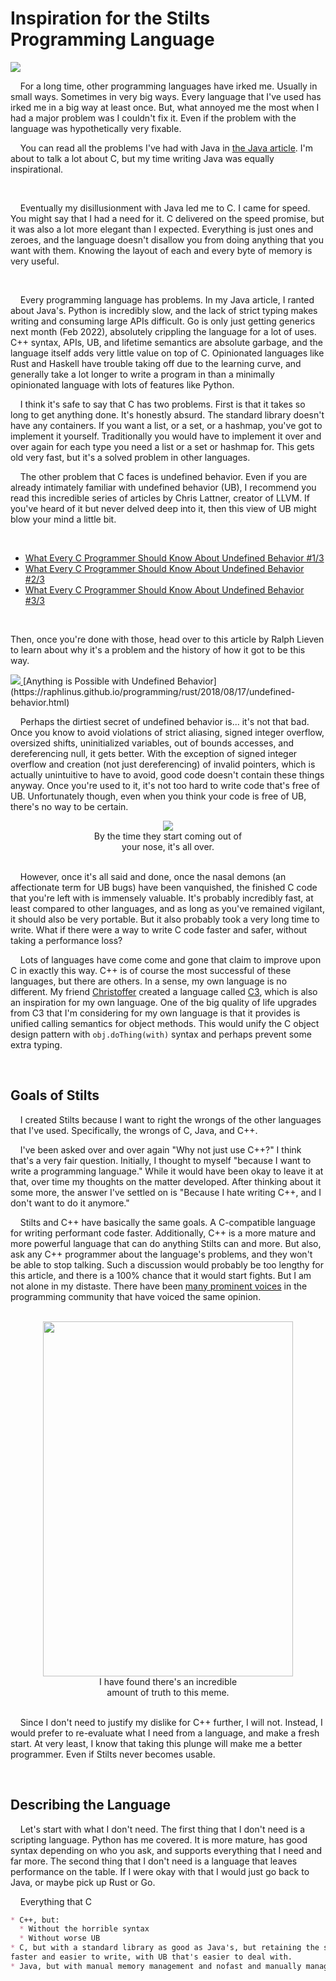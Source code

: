 
# Inspiration for the Stilts Programming Language

![](images/Bike.jpg)

    For a long time, other programming languages have irked me. Usually in small ways. Sometimes in very big
ways. Every language that I've used has irked me in a big way at least once. But, what annoyed me the most when
I had a major problem was I couldn't fix it. Even if the problem with the language was hypothetically very fixable.

    You can read all the problems I've had with Java in [the Java article](Java.html). I'm about to talk a lot about
C, but my time writing Java was equally inspirational.

<br>

    Eventually my disillusionment with Java led me to C. I came for speed. You might say that I had a need for it.
C delivered on the speed promise, but it was also a lot more elegant than I expected. Everything is just ones and
zeroes, and the language doesn't disallow you from doing anything that you want with them. Knowing the layout of
each and every byte of memory is very useful.

<br>


    Every programming language has problems. In my Java article, I ranted about Java's. Python is incredibly slow,
and the lack of strict typing makes writing and consuming large APIs difficult. Go is only just getting generics
next month (Feb 2022), absolutely crippling the language for a lot of uses. C++ syntax, APIs, UB, and lifetime
semantics  are absolute garbage, and the language itself adds very little value on top of C. Opinionated languages
like Rust and Haskell have trouble taking off due to the learning curve, and generally take a lot longer to write
a program in than a minimally opinionated language with lots of features like Python.

    I think it's safe to say that C has two problems. First is that it takes so long to get anything done.
It's honestly absurd. The standard library doesn't have any containers. If you want a list, or a set, or a
hashmap, you've got to implement it yourself. Traditionally you would have to implement it over and over
again for each type you need a list or a set or hashmap for. This gets old very fast, but it's a solved
problem in other languages.

    The other problem that C faces is undefined behavior. Even if you are already intimately familiar with
undefined behavior (UB), I recommend you read this incredible series of articles by Chris Lattner, creator
of LLVM. If you've heard of it but never delved deep into it, then this view of UB might blow your mind a
little bit.

<br>


  * [What Every C Programmer Should Know About Undefined Behavior #1/3](https://blog.llvm.org/2011/05/what-every-c-programmer-should-know.html)
  * [What Every C Programmer Should Know About Undefined Behavior #2/3](https://blog.llvm.org/2011/05/what-every-c-programmer-should-know_14.html)
  * [What Every C Programmer Should Know About Undefined Behavior #3/3](https://blog.llvm.org/2011/05/what-every-c-programmer-should-know_21.html)

<br>

Then, once you're done with those, head over to this article by Ralph Lieven to learn about why it's a
problem and the history of how it got to be this way.

<a href="https://raphlinus.github.io/programming/rust/2018/08/17/undefined-behavior.html">
<img src="images/Anything_is_Possible_With_UB.jpg">
</a>
[Anything is Possible with Undefined Behavior](https://raphlinus.github.io/programming/rust/2018/08/17/undefined-behavior.html)

<br>

    Perhaps the dirtiest secret of undefined behavior is... it's not that bad. Once you know to avoid
violations of strict aliasing, signed integer overflow, oversized shifts, uninitialized variables, out of
bounds accesses, and dereferencing null, it gets better. With the exception of signed integer overflow
and creation (not just dereferencing) of invalid pointers, which is actually unintuitive to have to avoid,
good code doesn't contain these things anyway. Once you're used to it, it's not too hard to write code
that's free of UB. Unfortunately though, even when you think your code is free of UB, there's no way to
be certain.

<p align="center">
<img src="images/Nasal_Demons.jpg">
<br>
By the time they start coming out of <br> your nose, it's all over.
<br><br>
</p>

    However, once it's all said and done, once the nasal demons (an affectionate term for UB bugs) have
been vanquished, the finished C code that you're left with is immensely valuable. It's probably incredibly
fast, at least compared to other languages, and as long as you've remained vigilant, it should also be very
portable. But it also probably took a very long time to write. What if there were a way to write C code faster
and safer, without taking a performance loss?

    Lots of languages have come come and gone that claim to improve upon C in exactly this way. C++ is of
course the most successful of these languages, but there are others. In a sense, my own language is no different.
My friend <a href="https://github.com/lerno">Christoffer</a> created a language called
<a href="https://github.com/c3lang/c3c">C3</a>, which is also an inspiration for my own language. One of the
big quality of life upgrades from C3 that I'm considering for my own language is that it provides is unified
calling semantics for object methods. This would unify the C object design pattern with `obj.doThing(with)`
syntax and perhaps prevent some extra typing.

<br>

## Goals of Stilts

    I created Stilts because I want to right the wrongs of the other languages that I've used. Specifically,
the wrongs of C, Java, and C++.

    I've been asked over and over again "Why not just use C++?" I think that's a very fair question. Initially,
I thought to myself "because I want to write a programming language." While it would have been okay to leave it
at that, over time my thoughts on the matter developed. After thinking about it some more, the answer I've
settled on is "Because I hate writing C++, and I don't want to do it anymore."

    Stilts and C++ have basically the same goals. A C-compatible language for writing performant code faster.
Additionally, C++ is a more mature and more powerful language that can do anything Stilts can and more.
But also, ask any C++ programmer about the language's problems, and they won't be able to stop talking.
Such a discussion would probably be too lengthy for this article, and there is a 100% chance that it would
start fights. But I am not alone in my distaste. There have been
<a href="http://harmful.cat-v.org/software/c++/coders-at-work">many prominent voices</a>
in the programming community that have voiced the same opinion.

<p align="center">
<br>
<img src="images/cpp_phases.png" width=400 height=568>
<br>
I have found there's an incredible <br> amount of truth to this meme.
<br><br>
</p>

    Since I don't need to justify my dislike for C++ further, I will not. Instead, I would prefer to re-evaluate
what I need from a language, and make a fresh start. At very least, I know that taking this plunge will make
me a better programmer. Even if Stilts never becomes usable.

<br>

## Describing the Language

    Let's start with what I don't need. The first thing that I don't need is a scripting language. Python has me
covered. It is more mature, has good syntax depending on who you ask, and supports everything that I need
and far more. The second thing that I don't need is a language that leaves performance on the table. If I 
were okay with that I would just go back to Java, or maybe pick up Rust or Go.

    Everything that C


```md
* C++, but:
  * Without the horrible syntax
  * Without worse UB
* C, but with a standard library as good as Java's, but retaining the speed of C.
faster and easier to write, with UB that's easier to deal with.
* Java, but with manual memory management and nofast and manually managed.

```

